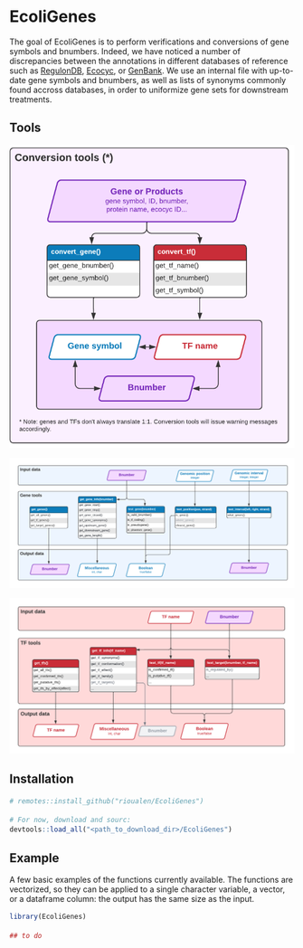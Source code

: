 
# EcoliGenes

<!-- badges: start -->
<!-- badges: end -->

The goal of EcoliGenes is to perform verifications and conversions of gene symbols and bnumbers. Indeed, we have noticed a number of discrepancies between the annotations in different databases of reference such as [RegulonDB](http://regulondb.ccg.unam.mx), [Ecocyc](https://ecocyc.org/), or [GenBank](https://www.ncbi.nlm.nih.gov/genbank/). We use an internal file with up-to-date gene symbols and bnumbers, as well as lists of synonyms commonly found accross databases, in order to uniformize gene sets for downstream treatments. 

## Tools

![Conversion tools](img/conversion_tools.png)

![Gene tools](img/gene_tools.png)

![TF tools](img/tf_tools.png)



## Installation

``` r
# remotes::install_github("rioualen/EcoliGenes")

# For now, download and sourc:
devtools::load_all("<path_to_download_dir>/EcoliGenes")

```

 
## Example

A few basic examples of the functions currently available. The functions are vectorized, so they can be applied to a single character variable, a vector, or a dataframe column: the output has the same size as the input. 

``` r
library(EcoliGenes)

## to do

```




